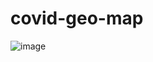 # covid-geo-map
![image](https://user-images.githubusercontent.com/69310882/133307409-be1fcb2a-611d-472d-bbb4-7e56a028a591.png)
